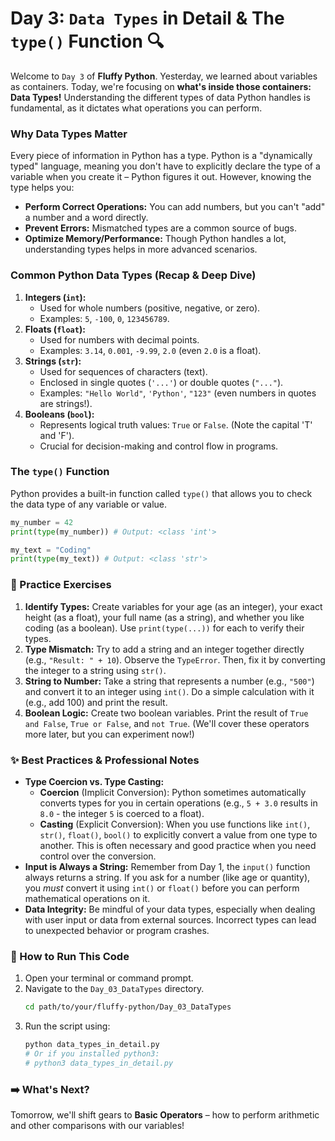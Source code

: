 
# Day 3: `Data Types` in Detail & The `type()` Function 🔍

Welcome to `Day 3` of **Fluffy Python**. Yesterday, we learned about variables as containers. Today, we're focusing on **what's inside those containers: Data Types!** Understanding the different types of data Python handles is fundamental, as it dictates what operations you can perform.

### Why Data Types Matter

Every piece of information in Python has a type. Python is a "dynamically typed" language, meaning you don't have to explicitly declare the type of a variable when you create it – Python figures it out. However, knowing the type helps you:

* **Perform Correct Operations:** You can add numbers, but you can't "add" a number and a word directly.
* **Prevent Errors:** Mismatched types are a common source of bugs.
* **Optimize Memory/Performance:** Though Python handles a lot, understanding types helps in more advanced scenarios.

### Common Python Data Types (Recap & Deep Dive)

1.  **Integers (`int`):**
    * Used for whole numbers (positive, negative, or zero).
    * Examples: `5`, `-100`, `0`, `123456789`.
2.  **Floats (`float`):**
    * Used for numbers with decimal points.
    * Examples: `3.14`, `0.001`, `-9.99`, `2.0` (even `2.0` is a float).
3.  **Strings (`str`):**
    * Used for sequences of characters (text).
    * Enclosed in single quotes (`'...'`) or double quotes (`"..."`).
    * Examples: `"Hello World"`, `'Python'`, `"123"` (even numbers in quotes are strings!).
4.  **Booleans (`bool`):**
    * Represents logical truth values: `True` or `False`. (Note the capital 'T' and 'F').
    * Crucial for decision-making and control flow in programs.

### The `type()` Function

Python provides a built-in function called `type()` that allows you to check the data type of any variable or value.

```python
my_number = 42
print(type(my_number)) # Output: <class 'int'>

my_text = "Coding"
print(type(my_text)) # Output: <class 'str'>
````

### 📝 Practice Exercises

1.  **Identify Types:** Create variables for your age (as an integer), your exact height (as a float), your full name (as a string), and whether you like coding (as a boolean). Use `print(type(...))` for each to verify their types.
2.  **Type Mismatch:** Try to add a string and an integer together directly (e.g., `"Result: " + 10`). Observe the `TypeError`. Then, fix it by converting the integer to a string using `str()`.
3.  **String to Number:** Take a string that represents a number (e.g., `"500"`) and convert it to an integer using `int()`. Do a simple calculation with it (e.g., add 100) and print the result.
4.  **Boolean Logic:** Create two boolean variables. Print the result of `True and False`, `True or False`, and `not True`. (We'll cover these operators more later, but you can experiment now\!)

### ✨ Best Practices & Professional Notes

  * **Type Coercion vs. Type Casting:**
      * **Coercion** (Implicit Conversion): Python sometimes automatically converts types for you in certain operations (e.g., `5 + 3.0` results in `8.0` - the integer `5` is coerced to a float).
      * **Casting** (Explicit Conversion): When you use functions like `int()`, `str()`, `float()`, `bool()` to explicitly convert a value from one type to another. This is often necessary and good practice when you need control over the conversion.
  * **Input is Always a String:** Remember from Day 1, the `input()` function always returns a string. If you ask for a number (like age or quantity), you *must* convert it using `int()` or `float()` before you can perform mathematical operations on it.
  * **Data Integrity:** Be mindful of your data types, especially when dealing with user input or data from external sources. Incorrect types can lead to unexpected behavior or program crashes.

### 🏃 How to Run This Code

1.  Open your terminal or command prompt.
2.  Navigate to the `Day_03_DataTypes` directory.
    ```bash
    cd path/to/your/fluffy-python/Day_03_DataTypes
    ```
3.  Run the script using:
    ```bash
    python data_types_in_detail.py
    # Or if you installed python3:
    # python3 data_types_in_detail.py
    ```

### ➡️ What's Next?

Tomorrow, we'll shift gears to **Basic Operators** – how to perform arithmetic and other comparisons with our variables\!
